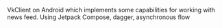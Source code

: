 
VkClient on Android which implements some capabilities for working with news feed. Using Jetpack Compose, dagger, asynchronous flow
